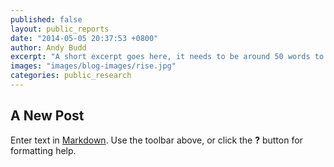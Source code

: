 ```yaml
---
published: false
layout: public_reports
date: "2014-05-05 20:37:53 +0800"
author: Andy Budd
excerpt: "A short excerpt goes here, it needs to be around 50 words to keep a standard look and feel between each blog \"box\". It is best to make is impactful without giving too much content away. You are looking to entice to reader to click read more."
images: "images/blog-images/rise.jpg"
categories: public_research
---
```

## A New Post

Enter text in [Markdown](http://daringfireball.net/projects/markdown/). Use the toolbar above, or click the **?** button for formatting help.
